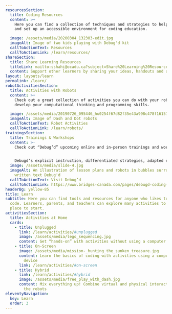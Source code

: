 ```yaml
---
resourcesSection:
  title: Coding Resources
  content: >+
    Here you can find a collection of techniques and strategies to help create
    and set up an accessible environment for coding education.

  image: /assets/media/20200304_132303-edit.jpg
  imageAlt: Image of two kids playing with Debug'd kit
  callToActionText: Resources
  callToActionLink: /learn/resources/
shareSection:
  title: Share Learning Resources
  titleLink: mailto:sshahi@ocadu.ca?subject=Share%20Learning%20Resources
  content: Support other learners by sharing your ideas, handouts and activities.
layout: layouts/learn
permalink: /learn/
robotActivitiesSection:
  title: Activities with Robots
  content: >+
    Check out a great collection of activities you can do with your robots to
    develop your computational thinking and programming skills.

  image: /assets/media/20190726_095446_hu0254f67d82f35e43a998c478f1615761_1190091_1000x0_resize_q75_box.jpg
  imageAlt: Image of Dash and Dot robots
  callToActionText: Robot Activities
  callToActionLink: /learn/robots/
trainingsSection:
  title: Trainings & Workshops
  content: >-
    Check out “Debug’d” upcoming online and in-person trainings and workshops.


    Debugd’s explicit instruction, differentiated strategies, adapted electronic and ready-to-print materials deliver meaningful participation in classroom coding regardless of challenges
  image: /assets/media/slide-4.jpg
  imageAlt: An illustration of lesson plans and robots in bubbles surrounded by
    written text Debug'd
  callToActionText: Visit Debug’d
  callToActionLink: https://www.bridges-canada.com/pages/debugd-coding-curriculum
headerBg: yellow-85
title: Learn
subtitle: Here you can find tools and resources for anyone who likes to learn to
  code. Learners, parents, and teachers can explore many activities to find a
  place to start.
activitiesSection:
  title: Activities at Home
  cards:
    - title: Unplugged
      link: /learn/activities/#unplugged
      image: /assets/media/lego_sequencing.jpg
      content: Get “hands-on” with activities without using a computer or digital device
    - title: On-Screen
      image: /assets/media/mission-_hunting_the_sunken_treasure.jpg
      content: Learn the basics of coding with activities using a computer or digital
        device
      link: /learn/activities/#on-screen
    - title: Hybrid
      link: /learn/activities/#hybrid
      image: /assets/media/free_play_with_dash.jpg
      content: Mix everything up! Combine virtual and physical interactions, or invite
        the robots
eleventyNavigation:
  key: Learn
  order: 3
---
```

